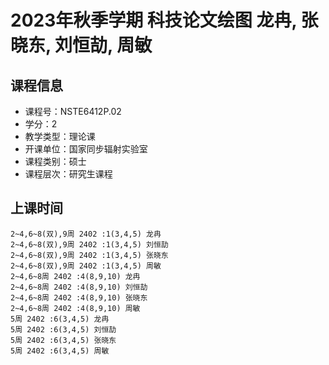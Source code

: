 # 2023年秋季学期 科技论文绘图 龙冉, 张晓东, 刘恒劼, 周敏






## 课程信息

- 课程号：NSTE6412P.02
- 学分：2
- 教学类型：理论课
- 开课单位：国家同步辐射实验室
- 课程类别：硕士
- 课程层次：研究生课程

## 上课时间

```
2~4,6~8(双),9周 2402 :1(3,4,5) 龙冉
2~4,6~8(双),9周 2402 :1(3,4,5) 刘恒劼
2~4,6~8(双),9周 2402 :1(3,4,5) 张晓东
2~4,6~8(双),9周 2402 :1(3,4,5) 周敏
2~4,6~8周 2402 :4(8,9,10) 龙冉
2~4,6~8周 2402 :4(8,9,10) 刘恒劼
2~4,6~8周 2402 :4(8,9,10) 张晓东
2~4,6~8周 2402 :4(8,9,10) 周敏
5周 2402 :6(3,4,5) 龙冉
5周 2402 :6(3,4,5) 刘恒劼
5周 2402 :6(3,4,5) 张晓东
5周 2402 :6(3,4,5) 周敏
```

